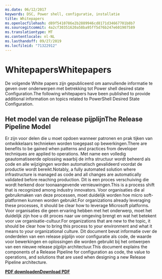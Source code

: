 ```yaml
---
ms.date: 06/12/2017
keywords: DSC, Power shell, configuratie, installatie
title: Whitepapers
ms.openlocfilehash: d89f5410786e2b2889946cd8171d34667701b8b7
ms.sourcegitcommit: 4a2cf30351620a58ba95ff5d76b247e601907589
ms.translationtype: MT
ms.contentlocale: nl-NL
ms.lasthandoff: 09/27/2019
ms.locfileid: "71322912"
---
```

# <a name="whitepapers"></a><span data-ttu-id="81fd7-103">Whitepapers</span><span class="sxs-lookup"><span data-stu-id="81fd7-103">Whitepapers</span></span>

<span data-ttu-id="81fd7-104">De volgende White papers zijn gepubliceerd om aanvullende informatie te geven over onderwerpen met betrekking tot Power shell desired state Configuration.</span><span class="sxs-lookup"><span data-stu-id="81fd7-104">The following whitepapers have been published to provide additional information on topics related to PowerShell Desired State Configuration.</span></span>

## <a name="the-release-pipeline-model"></a><span data-ttu-id="81fd7-105">Het model van de release pijplijn</span><span class="sxs-lookup"><span data-stu-id="81fd7-105">The Release Pipeline Model</span></span>
<span data-ttu-id="81fd7-106">Er zijn voor delen die u moet opdoen wanneer patronen en prak tijken van ontwikkelaars technieken worden toegepast op bewerkingen.</span><span class="sxs-lookup"><span data-stu-id="81fd7-106">There are benefits to be gained when patterns and practices from developer techniques are applied to operations.</span></span> <span data-ttu-id="81fd7-107">Met name een volledig geautomatiseerde oplossing waarbij de infra structuur wordt beheerd als code en alle wijzigingen worden automatisch gevalideerd voordat de productie wordt bereikt.</span><span class="sxs-lookup"><span data-stu-id="81fd7-107">Notably, a fully automated solution where infrastructure is managed as code and all changes are automatically validated before reaching production.</span></span> <span data-ttu-id="81fd7-108">Dit is een proces verschuiving die wordt herkend door toonaangevende vernieuwingen.</span><span class="sxs-lookup"><span data-stu-id="81fd7-108">This is a process shift that is recognized among industry innovators.</span></span> <span data-ttu-id="81fd7-109">Voor organisaties die al gebruikmaken van deze processen, moet duidelijk worden hoe micro soft-platformen kunnen worden gebruikt.</span><span class="sxs-lookup"><span data-stu-id="81fd7-109">For organizations already leveraging these processes, it should be clear how to leverage Microsoft platforms.</span></span> <span data-ttu-id="81fd7-110">Voor organisaties die geen ervaring hebben met het onderwerp, moet het duidelijk zijn hoe u dit proces naar uw omgeving brengt en wat het betekent voor uw organisatie-cultuur.</span><span class="sxs-lookup"><span data-stu-id="81fd7-110">For organizations that are new to the topic, it should be clear how to bring this process to your environment and what it means to your organizational culture.</span></span> <span data-ttu-id="81fd7-111">Dit document bevat informatie over de onderdelen van een release pijplijn voor configuratie als code, de waarde voor bewerkingen en oplossingen die worden gebruikt bij het ontwerpen van een nieuwe release pijplijn architectuur.</span><span class="sxs-lookup"><span data-stu-id="81fd7-111">This document explains the components of a Release Pipeline for configuration as code, the value to operations, and solutions that are used when designing a new Release Pipeline architecture.</span></span>

<span data-ttu-id="81fd7-112">**[PDF downloaden](https://aka.ms/thereleasepipelinemodelpdf)**</span><span class="sxs-lookup"><span data-stu-id="81fd7-112">**[Download PDF](https://aka.ms/thereleasepipelinemodelpdf)**</span></span>